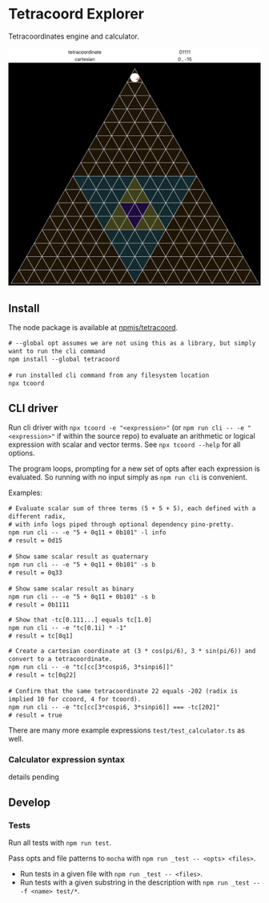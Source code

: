 # Tetracoord Explorer

Tetracoordinates engine and calculator.

![tetracoord explorer preview](docs/img/tcoord_ccoord_displays_2022-08-06.png)

## Install

The node package is available at [npmjs/tetracoord](https://www.npmjs.com/package/tetracoord).

```shell
# --global opt assumes we are not using this as a library, but simply want to run the cli command
npm install --global tetracoord

# run installed cli command from any filesystem location
npx tcoord
```

## CLI driver

Run cli driver with `npx tcoord -e "<expression>"` (or `npm run cli -- -e "<expression>"` if within the source repo) to evaluate an arithmetic or logical expression with scalar and vector terms. 
See `npx tcoord --help` for all options.

The program loops, prompting for a new set of opts after each expression is evaluated. So running with no input simply as `npm run cli` is convenient.

Examples:

```shell
# Evaluate scalar sum of three terms (5 + 5 + 5), each defined with a different radix,
# with info logs piped through optional dependency pino-pretty.
npm run cli -- -e "5 + 0q11 + 0b101" -l info
# result = 0d15

# Show same scalar result as quaternary
npm run cli -- -e "5 + 0q11 + 0b101" -s b
# result = 0q33

# Show same scalar result as binary
npm run cli -- -e "5 + 0q11 + 0b101" -s b
# result = 0b1111
```

```shell
# Show that -tc[0.111...] equals tc[1.0]
npm run cli -- -e "tc[0.1i] * -1"
# result = tc[0q1]
```

```shell
# Create a cartesian coordinate at (3 * cos(pi/6), 3 * sin(pi/6)) and convert to a tetracoordinate.
npm run cli -- -e "tc[cc[3*cospi6, 3*sinpi6]]"
# result = tc[0q22]

# Confirm that the same tetracoordinate 22 equals -202 (radix is implied 10 for ccoord, 4 for tcoord).
npm run cli -- -e "tc[cc[3*cospi6, 3*sinpi6]] === -tc[202]"
# result = true
```

There are many more example expressions `test/test_calculator.ts` as well.

### Calculator expression syntax

details pending

## Develop

### Tests

Run all tests with `npm run test`.

Pass opts and file patterns to `mocha` with `npm run _test -- <opts> <files>`.

- Run tests in a given file with 
`npm run _test -- <files>`.
- Run tests with a given substring in the description with 
`npm run _test -- -f <name> test/*`.
